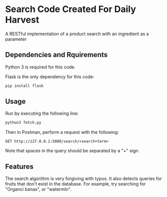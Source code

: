 # Search Code Created For Daily Harvest

A RESTful implementation of a product search with an ingredient as a parameter

## Dependencies and Rquirements

Python 3 is required for this code.

Flask is the only dependency for this code:

```bash
pip install flask
```

## Usage

Run by executing the following line:

```bash
python3 fetch.py
```
Then in Postman, perform a request with the following:

```
GET http://127.0.0.1:5000/search/<search+term>
```
Note that spaces in the query should be separated by a "+" sign.

## Features

The search algorithm is very forgiving with typos. It also detects queries for fruits that don't exist in the database. For example, try searching for "Organci banas", or "watermln".


